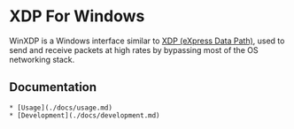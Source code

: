 # XDP For Windows

WinXDP is a Windows interface similar to [XDP (eXpress Data Path)](https://en.wikipedia.org/wiki/Express_Data_Path),
used to send and receive packets at high rates by bypassing most of the OS networking stack.

## Documentation

    * [Usage](./docs/usage.md)
    * [Development](./docs/development.md)

